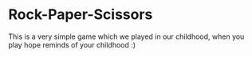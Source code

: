 # Rock-Paper-Scissors
This is a very simple game which we played in our childhood, when you play hope reminds of your childhood :)
